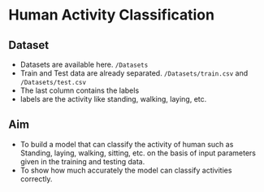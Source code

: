 # Human Activity Classification

## Dataset
- Datasets are available here. `/Datasets`
- Train and Test data are already separated. `/Datasets/train.csv` and `/Datasets/test.csv`
- The last column contains the labels
- labels are the activity like standing, walking, laying, etc.

## Aim
- To build a model that can classify the activity of human such as Standing, laying, walking, sitting, etc. on the basis of input parameters given in the training and testing data.
- To show how much accurately the model can classify activities correctly.

